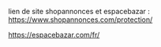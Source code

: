 lien de site shopannonces et espacebazar : 
https://www.shopannonces.com/protection/

https://espacebazar.com/fr/
